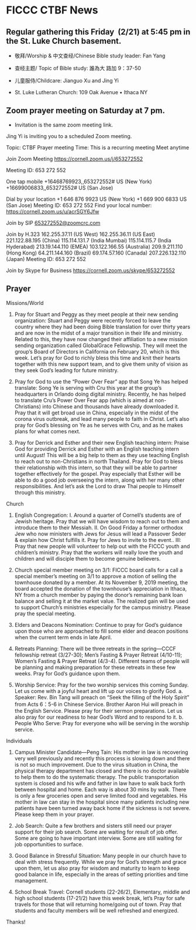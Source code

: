 # FICCC CTBF News
## Regular gathering this Friday  (2/21) at 5:45 pm in the St. Luke Church basement.

- 敬拜/Worship & 中文查经/Chinese Bible study leader: Fan Yang

- 查经主题/ Topic of Bible study: 誰為大 路加 9：37-50

- 儿童服侍/Childcare: Jianguo Xu and Jing Yi

- St. Luke Lutheran Church: 109 Oak Avenue • Ithaca NY



## Zoom prayer meeting on Saturday at 7 pm.

- Invitation is the same zoom meeting link. 

Jing Yi is inviting you to a scheduled Zoom meeting.

Topic: CTBF Prayer meeting
Time: This is a recurring meeting Meet anytime

Join Zoom Meeting
https://cornell.zoom.us/j/653272552

Meeting ID: 653 272 552

One tap mobile
+16468769923,,653272552# US (New York)
+16699006833,,653272552# US (San Jose)

Dial by your location
        +1 646 876 9923 US (New York)
        +1 669 900 6833 US (San Jose)
Meeting ID: 653 272 552
Find your local number: https://cornell.zoom.us/u/acrSGY6Jfw

Join by SIP
653272552@zoomcrc.com

Join by H.323
162.255.37.11 (US West)
162.255.36.11 (US East)
221.122.88.195 (China)
115.114.131.7 (India Mumbai)
115.114.115.7 (India Hyderabad)
213.19.144.110 (EMEA)
103.122.166.55 (Australia)
209.9.211.110 (Hong Kong)
64.211.144.160 (Brazil)
69.174.57.160 (Canada)
207.226.132.110 (Japan)
Meeting ID: 653 272 552

Join by Skype for Business
https://cornell.zoom.us/skype/653272552

## Prayer
Missions/World 
1) Pray for Stuart and Peggy as they meet people at their new sending organization: Stuart and Peggy were recently forced to leave the country where they had been doing Bible translation for over thirty years and are now in the midst of a major transition in their life and ministry. Related to this, they have now changed their affiliation to a new mission sending organization called GlobalGrace Fellowship. They will meet the group’s Board of Directors in California on February 20, which is this week. Let’s pray for God to richly bless this time and knit their hearts together with this new support team, and to give them unity of vision as they seek God’s leading for future ministry.

2) Pray for God to use the “Power Over Fear” app that Song Ye has helped translate: Song Ye is serving with Cru this year at the group’s headquarters in Orlando doing digital ministry. Recently, he has helped to translate Cru’s Power Over Fear app (which is aimed at non-Christians) into Chinese and thousands have already downloaded it. Pray that it will get broad use in China, especially in the midst of the corona virus outbreak, and lead many people to faith in Christ. Let’s also pray for God’s blessing on Ye as he serves with Cru, and as he makes plans for what comes next.

  3) Pray for Derrick and Esther and their new English teaching intern: Praise God for providing Derrick and Esther with an English teaching intern until August! This will be a big help to them as they use teaching English to reach out to non-Christians in north Thailand. Pray for God to bless their relationship with this intern, so that they will be able to partner together effectively for the gospel. Pray especially that Esther will be able to do a good job overseeing the intern, along with her many other responsibilities. And let’s ask the Lord to draw Thai people to Himself through this ministry.

Church
1. English Congregation: I. Around a quarter of Cornell’s students are of Jewish heritage. Pray that we will have wisdom to reach out to them and introduce them to their Messiah. II. On Good Friday a former orthodox Jew who now ministers with Jews for Jesus will lead a Passover Seder & explain how Christ fulfills it. Pray for Jews to invite to the event.. III: Pray that new people will volunteer to help out with the FICCC youth and children’s ministry.  Pray that the workers will really love the youth and children and will disciple them to become genuine believers.

2. Church special member meeting on 3/1:  FICCC board calls for a call a special member’s meeting on 3/1 to approve a motion of selling the townhouse donated by a member. At its November 9, 2019 meeting, the board accepted the donation of the townhouse’s appreciation in Ithaca, NY from a church member by paying the donor’s remaining bank loan balance and selling it at the market value. The realized gain will be used to support Church’s ministries especially for the campus ministry. Please pray the special meeting.

3. Elders and Deacons Nomination: Continue to pray for God’s guidance upon those who are approached to fill some elder and deacon positions when the current term ends in late April.

4. Retreats Planning: There will be three retreats in the spring—CCCF fellowship retreat (3/27-30); Men’s Fasting & Prayer Retreat (4/10-11); Women’s Fasting & Prayer Retreat (4/3-4).  Different teams of people will be planning and making preparation for these retreats in these few weeks.  Pray for God’s guidance upon them.

5. Worship Service: Pray for the two worship services this coming Sunday.  Let us come with a joyful heart and lift up our voices to glorify God.
a. Speaker: Rev. Bin Tang will preach on “Seek the filling of the Holy Spirit” from Acts 6：5-6  in Chinese Service. Brother Aaron Hui  will preach in the English Service.  Please pray for their sermon preparations. Let us also pray for our readiness to hear God’s Word and to respond to it. 
b. People Who Serve: Pray for everyone who will be serving in the worship service.

Individuals
1. Campus Minister Candidate—Peng Tain:  His  mother in law is recovering very well previously and recently this process is slowing down and there is not so much improvement. Due to the virus situation in China, the physical therapy department has closed and there is no doctor available to help them to do the systematic therapy. The public transportation system is closed and his wife and father in law have to walk back forth between hospital and home. Each way is about 30 mins by walk. There is only a few groceries open and serve limited food and vegetables. His  mother in law can stay in the hospital since many patients including new patients have been turned away back home if the sickness is not severe. Please keep them in your prayer.

2. Job Search: Quite a few brothers and sisters still need our prayer support for their job search.  Some are waiting for result of job offer.  Some are going to have important interview.  Some are still waiting for job opportunities to surface.

3. Good Balance in Stressful Situation: Many people in our church have to deal with stress frequently.  While we pray for God’s strength and grace upon them, let us also pray for wisdom and maturity to learn to keep good balance in life, especially in the areas of setting priorities and time management.

4. School Break Travel: Cornell students (22-26/2), Elementary, middle and high school students (17-21/2) have this week break, let’s Pray for safe travels for those that will returning home/going out of town. Pray that students and faculty members will be well refreshed and energized.

Thanks!
